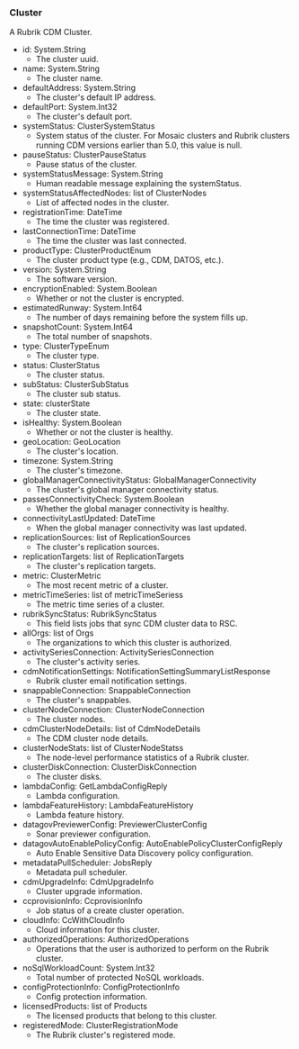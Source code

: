 ### Cluster
A Rubrik CDM Cluster.

- id: System.String
  - The cluster uuid.
- name: System.String
  - The cluster name.
- defaultAddress: System.String
  - The cluster's default IP address.
- defaultPort: System.Int32
  - The cluster's default port.
- systemStatus: ClusterSystemStatus
  - System status of the cluster. For Mosaic clusters and Rubrik clusters running CDM versions earlier than 5.0, this value is null.
- pauseStatus: ClusterPauseStatus
  - Pause status of the cluster.
- systemStatusMessage: System.String
  - Human readable message explaining the systemStatus.
- systemStatusAffectedNodes: list of ClusterNodes
  - List of affected nodes in the cluster.
- registrationTime: DateTime
  - The time the cluster was registered.
- lastConnectionTime: DateTime
  - The time the cluster was last connected.
- productType: ClusterProductEnum
  - The cluster product type (e.g., CDM, DATOS, etc.).
- version: System.String
  - The software version.
- encryptionEnabled: System.Boolean
  - Whether or not the cluster is encrypted.
- estimatedRunway: System.Int64
  - The number of days remaining before the system fills up.
- snapshotCount: System.Int64
  - The total number of snapshots.
- type: ClusterTypeEnum
  - The cluster type.
- status: ClusterStatus
  - The cluster status.
- subStatus: ClusterSubStatus
  - The cluster sub status.
- state: clusterState
  - The cluster state.
- isHealthy: System.Boolean
  - Whether or not the cluster is healthy.
- geoLocation: GeoLocation
  - The cluster's location.
- timezone: System.String
  - The cluster's timezone.
- globalManagerConnectivityStatus: GlobalManagerConnectivity
  - The cluster's global manager connectivity status.
- passesConnectivityCheck: System.Boolean
  - Whether the global manager connectivity is healthy.
- connectivityLastUpdated: DateTime
  - When the global manager connectivity was last updated.
- replicationSources: list of ReplicationSources
  - The cluster's replication sources.
- replicationTargets: list of ReplicationTargets
  - The cluster's replication targets.
- metric: ClusterMetric
  - The most recent metric of a cluster.
- metricTimeSeries: list of metricTimeSeriess
  - The metric time series of a cluster.
- rubrikSyncStatus: RubrikSyncStatus
  - This field lists jobs that sync CDM cluster data to RSC.
- allOrgs: list of Orgs
  - The organizations to which this cluster is authorized.
- activitySeriesConnection: ActivitySeriesConnection
  - The cluster's activity series.
- cdmNotificationSettings: NotificationSettingSummaryListResponse
  - Rubrik cluster email notification settings.
- snappableConnection: SnappableConnection
  - The cluster's snappables.
- clusterNodeConnection: ClusterNodeConnection
  - The cluster nodes.
- cdmClusterNodeDetails: list of CdmNodeDetails
  - The CDM cluster node details.
- clusterNodeStats: list of ClusterNodeStatss
  - The node-level performance statistics of a Rubrik cluster.
- clusterDiskConnection: ClusterDiskConnection
  - The cluster disks.
- lambdaConfig: GetLambdaConfigReply
  - Lambda configuration.
- lambdaFeatureHistory: LambdaFeatureHistory
  - Lambda feature history.
- datagovPreviewerConfig: PreviewerClusterConfig
  - Sonar previewer configuration.
- datagovAutoEnablePolicyConfig: AutoEnablePolicyClusterConfigReply
  - Auto Enable Sensitive Data Discovery policy configuration.
- metadataPullScheduler: JobsReply
  - Metadata pull scheduler.
- cdmUpgradeInfo: CdmUpgradeInfo
  - Cluster upgrade information.
- ccprovisionInfo: CcprovisionInfo
  - Job status of a create cluster operation.
- cloudInfo: CcWithCloudInfo
  - Cloud information for this cluster.
- authorizedOperations: AuthorizedOperations
  - Operations that the user is authorized to perform on the Rubrik cluster.
- noSqlWorkloadCount: System.Int32
  - Total number of protected NoSQL workloads.
- configProtectionInfo: ConfigProtectionInfo
  - Config protection information.
- licensedProducts: list of Products
  - The licensed products that belong to this cluster.
- registeredMode: ClusterRegistrationMode
  - The Rubrik cluster's registered mode.
